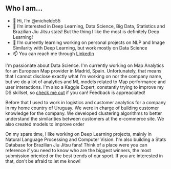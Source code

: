 ## Who I am...

- 👋 Hi, I’m @micheldc55
- 👀 I’m interested in Deep Learning, Data Science, Big Data, Statistics and Brazilian Jiu Jitsu stats! But the thing I like the most is definitely Deep Learning!
- 🌱 I’m currently learning working on personal projects on NLP and Image Similarity with Deep Learning, but work mostly on Data Science
- 📫 You can reach me through [LinkedIn](https://www.linkedin.com/in/michel-davidovich-ds/)

I'm passionate about Data Science. I'm currently working on Map Analytics for an European Map provider in Madrid, Spain. Unfortunately, that means that I cannot disclose exactly what I'm working on nor the company name, but we do a lot of analytics and ML models related to Map performance and user interactions. I'm also a Kaggle Expert, constantly trying to improve my DS skillset, so [check me out](https://www.kaggle.com/micheldc55) if you can! Feedback is appreaciated!

Before that I used to work in logistics and customer analytics for a company in my home country of Uruguay. We were in charge of building customer knowledge for the company. We developed clustering algorithms to better understand the similarities between customers at the e-commerce site. We also created models to improve order 

On my spare time, I like working on Deep Learning projects, mainly in Natural Language Processing and Computer Vision. I'm also building a Stats Database for Brazilian Jiu Jitsu fans! Think of a place were you can reference if you need to know who are the biggest winners, the most submission oriented or the best trends of our sport. If you are interested in that, don't be afraid to let me know!

<!---
micheldc55/micheldc55 is a ✨ special ✨ repository because its `README.md` (this file) appears on your GitHub profile.
You can click the Preview link to take a look at your changes.
--->

